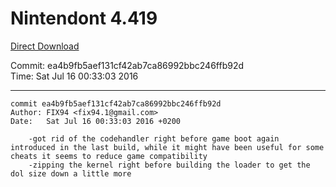 # Nintendont 4.419
[Direct Download](./Nintendont.zip)

Commit: ea4b9fb5aef131cf42ab7ca86992bbc246ffb92d  
Time: Sat Jul 16 00:33:03 2016   

-----

```
commit ea4b9fb5aef131cf42ab7ca86992bbc246ffb92d
Author: FIX94 <fix94.1@gmail.com>
Date:   Sat Jul 16 00:33:03 2016 +0200

    -got rid of the codehandler right before game boot again introduced in the last build, while it might have been useful for some cheats it seems to reduce game compatibility
    -zipping the kernel right before building the loader to get the dol size down a little more
```
